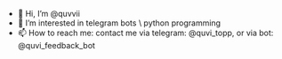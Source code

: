 - 👋 Hi, I’m @quvvii
- 👀 I’m interested in telegram bots \ python programming
- 📫 How to reach me: contact me via telegram: @quvi_topp, or via bot: @quvi_feedback_bot
